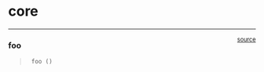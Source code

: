 # core


<!-- WARNING: THIS FILE WAS AUTOGENERATED! DO NOT EDIT! -->

------------------------------------------------------------------------

<a
href="https://github.com/threefoldo/nbflow/blob/main/nbflow/core.py#L9"
target="_blank" style="float:right; font-size:smaller">source</a>

### foo

>      foo ()
